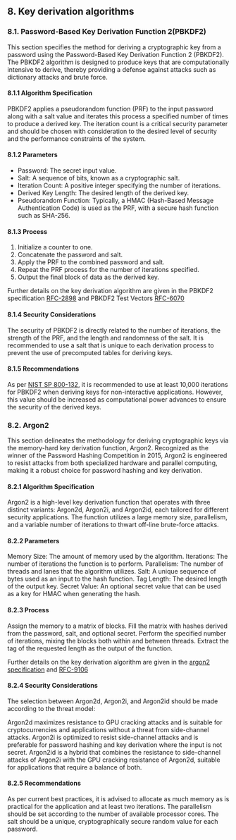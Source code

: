 ## 8. Key derivation algorithms

### 8.1. Password-Based Key Derivation Function 2(PBKDF2)

This section specifies the method for deriving a cryptographic key from a password using the Password-Based Key Derivation Function 2 (PBKDF2). The PBKDF2 algorithm is designed to produce keys that are computationally intensive to derive, thereby providing a defense against attacks such as dictionary attacks and brute force.

#### 8.1.1 Algorithm Specification

PBKDF2 applies a pseudorandom function (PRF) to the input password along with a salt value and iterates this process a specified number of times to produce a derived key. The iteration count is a critical security parameter and should be chosen with consideration to the desired level of security and the performance constraints of the system.

#### 8.1.2 Parameters

- Password: The secret input value.
- Salt: A sequence of bits, known as a cryptographic salt.
- Iteration Count: A positive integer specifying the number of iterations.
- Derived Key Length: The desired length of the derived key.
- Pseudorandom Function: Typically, a HMAC (Hash-Based Message Authentication Code) is used as the PRF, with a secure hash function such as SHA-256.

#### 8.1.3 Process

1. Initialize a counter to one.
2. Concatenate the password and salt.
3. Apply the PRF to the combined password and salt.
4. Repeat the PRF process for the number of iterations specified.
5. Output the final block of data as the derived key.

Further details on the key derivation algorithm are given in the PBKDF2 specification [RFC-2898](../references/index.md#rfc-2898) and PBKDF2 Test Vectors [RFC-6070](../references/index.md#rfc-6070)

#### 8.1.4 Security Considerations

The security of PBKDF2 is directly related to the number of iterations, the strength of the PRF, and the length and randomness of the salt. It is recommended to use a salt that is unique to each derivation process to prevent the use of precomputed tables for deriving keys.

#### 8.1.5 Recommendations

As per [NIST SP 800-132](../references/index.md#nist-sp-800-132), it is recommended to use at least 10,000 iterations for PBKDF2 when deriving keys for non-interactive applications. However, this value should be increased as computational power advances to ensure the security of the derived keys.

### 8.2. Argon2

This section delineates the methodology for deriving cryptographic keys via the memory-hard key derivation function, Argon2. Recognized as the winner of the Password Hashing Competition in 2015, Argon2 is engineered to resist attacks from both specialized hardware and parallel computing, making it a robust choice for password hashing and key derivation.

#### 8.2.1 Algorithm Specification

Argon2 is a high-level key derivation function that operates with three distinct variants: Argon2d, Argon2i, and Argon2id, each tailored for different security applications. The function utilizes a large memory size, parallelism, and a variable number of iterations to thwart off-line brute-force attacks.

#### 8.2.2 Parameters

Memory Size: The amount of memory used by the algorithm.
Iterations: The number of iterations the function is to perform.
Parallelism: The number of threads and lanes that the algorithm utilizes.
Salt: A unique sequence of bytes used as an input to the hash function.
Tag Length: The desired length of the output key.
Secret Value: An optional secret value that can be used as a key for HMAC when generating the hash.

#### 8.2.3 Process

Assign the memory to a matrix of blocks.
Fill the matrix with hashes derived from the password, salt, and optional secret.
Perform the specified number of iterations, mixing the blocks both within and between threads.
Extract the tag of the requested length as the output of the function.

Further details on the key derivation algorithm are given in the [argon2 specification](../references/index.md#argon2) and [RFC-9106](../references/index.md#rfc-9106)

#### 8.2.4 Security Considerations

The selection between Argon2d, Argon2i, and Argon2id should be made according to the threat model:

Argon2d maximizes resistance to GPU cracking attacks and is suitable for cryptocurrencies and applications without a threat from side-channel attacks.
Argon2i is optimized to resist side-channel attacks and is preferable for password hashing and key derivation where the input is not secret.
Argon2id is a hybrid that combines the resistance to side-channel attacks of Argon2i with the GPU cracking resistance of Argon2d, suitable for applications that require a balance of both.

#### 8.2.5 Recommendations

As per current best practices, it is advised to allocate as much memory as is practical for the application and at least two iterations. The parallelism should be set according to the number of available processor cores. The salt should be a unique, cryptographically secure random value for each password.
